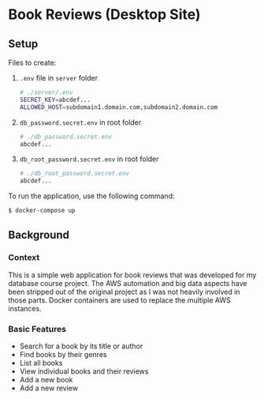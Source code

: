 # Book Reviews (Desktop Site)

## Setup

Files to create:

1. `.env` file in `server` folder

   ```sh
   # ./server/.env
   SECRET_KEY=abcdef...
   ALLOWED_HOST=subdomain1.domain.com,subdomain2.domain.com
   ```

2. `db_password.secret.env` in root folder

   ```sh
   # ./db_password.secret.env
   abcdef...
   ```

3. `db_root_password.secret.env` in root folder

   ```sh
   # ./db_root_password.secret.env
   abcdef...
   ```

To run the application, use the following command:

```sh
$ docker-compose up
```

## Background

### Context

This is a simple web application for book reviews that was developed for my
database course project. The AWS automation and big data aspects have been
stripped out of the original project as I was not heavily involved in those
parts. Docker containers are used to replace the multiple AWS instances.

### Basic Features

- Search for a book by its title or author
- Find books by their genres
- List all books
- View individual books and their reviews
- Add a new book
- Add a new review

